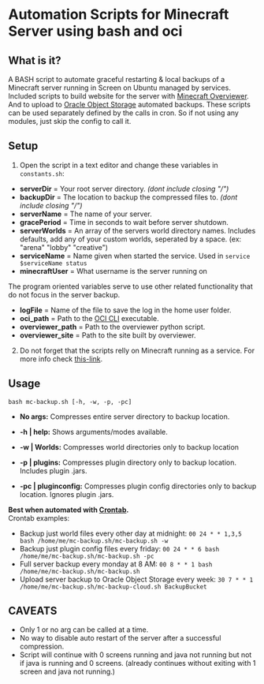# Automation Scripts for Minecraft Server using bash and oci

## What is it?
A BASH script to automate graceful restarting & local backups of a Minecraft server running in Screen on Ubuntu managed by services.
Included scripts to build website for the server with [Minecraft Overviewer](https://github.com/overviewer/Minecraft-Overviewer). And to upload to [Oracle Object Storage](https://docs.oracle.com/pt-br/iaas/Content/Object/Concepts/objectstorageoverview.htm) automated backups.
These scripts can be used separately defined by the calls in cron. So if not using any modules, just skip the config to call it.

## Setup   
1. Open the script in a text editor and change these variables in `constants.sh`:  
- **serverDir** = Your root server directory. *(dont include closing "/")*  
- **backupDir** = The location to backup the compressed files to. *(dont include closing "/")*   
- **serverName** = The name of your server.
- **gracePeriod** = Time in seconds to wait before server shutdown.
- **serverWorlds** = An array of the servers world directory names. Includes defaults, add any of your custom worlds, seperated by a space. (ex: "arena" "lobby" "creative")  
- **serviceName** = Name given when started the service. Used in `service $serviceName status`
- **minecraftUser** = What username is the server running on

The program oriented variables serve to use other related functionality that do not focus in the server backup.
- **logFile** = Name of the file to save the log in the home user folder.
- **oci_path** = Path to the [OCI CLI](https://docs.oracle.com/en-us/iaas/Content/API/Concepts/cliconcepts.htm) executable.
- **overviewer_path** = Path to the overviewer python script.
- **overviewer_site** = Path to the site built by overviewer.

2. Do not forget that the scripts relly on Minecraft running as a service. For more info check [this-link](https://linuxconfig.org/ubuntu-20-04-minecraft-server-setup).

## Usage  
``bash mc-backup.sh [-h, -w, -p, -pc] ``

- **No args:** Compresses entire server directory to backup location.  

- **-h | help:** Shows arguments/modes available.   

- **-w | Worlds:** Compresses world directories only to backup location   
- **-p | plugins:** Compresses plugin directory only to backup location. Includes plugin .jars. 

- **-pc | pluginconfig:** Compresses plugin config directories only to backup location. Ignores plugin .jars.  

**Best when automated with [Crontab](https://www.thegeekstuff.com/2009/06/15-practical-crontab-examples/).**  
Crontab examples:
- Backup just world files every other day at midnight: ```00 24 * * 1,3,5 bash /home/me/mc-backup.sh/mc-backup.sh -w```
- Backup just plugin config files every friday: ```00 24 * * 6 bash /home/me/mc-backup.sh/mc-backup.sh -pc```
- Full server backup every monday at 8 AM: ```00 8 * * 1 bash /home/me/mc-backup.sh/mc-backup.sh```
- Upload server backup to Oracle Object Storage every week: ```30 7 * * 1 /home/me/mc-backup.sh/mc-backup-cloud.sh BackupBucket```

## CAVEATS
- Only 1 or no arg can be called at a time.
- No way to disable auto restart of the server after a successful compression. 
- Script will continue with 0 screens running and java not running but not if java is running and 0 screens. (already continues without exiting with 1 screen and java not running.)
